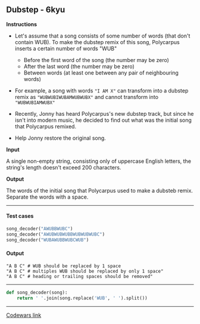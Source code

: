 ## Dubstep - 6kyu

**Instructions**

- Let's assume that a song consists of some number of words (that don't contain WUB).
To make the dubstep remix of this song, Polycarpus inserts a certain number of words "WUB"
    
    - Before the first word of the song (the number may be zero)
    - After the last word (the number may be zero)
    - Between words (at least one between any pair of neighbouring words)

- For example, a song with words `"I AM X"` can transform into a dubstep remix as `"WUBWUBIWUBAMWUBWUBX"` and cannot transform into `"WUBWUBIAMWUBX"`

- Recently, Jonny has heard Polycarpus's new dubstep track, but since he isn't into modern music, he decided to find out what was the initial song that Polycarpus remixed. 

- Help Jonny restore the original song.

**Input** 

A single non-empty string, consisting only of uppercase English letters, the string's length doesn't exceed 200 characters.

**Output**

The words of the initial song that Polycarpus used to make a dubsteb remix. Separate the words with a space.

---

#### Test cases

```python
song_decoder("AWUBBWUBC")
song_decoder("AWUBWUBWUBBWUBWUBWUBC")
song_decoder("WUBAWUBBWUBCWUB")
```

#### Output 

```
"A B C" # WUB should be replaced by 1 space
"A B C" # multiples WUB should be replaced by only 1 space"
"A B C" # heading or trailing spaces should be removed"
```

---


```python
def song_decoder(song):
    return ' '.join(song.replace('WUB', ' ').split())
```

---

[Codewars link](https://www.codewars.com/kata/551dc350bf4e526099000ae5)
